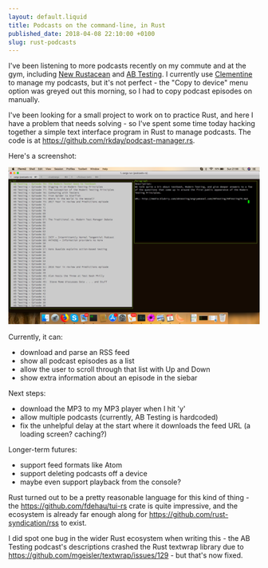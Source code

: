```yaml
---
layout: default.liquid
title: Podcasts on the command-line, in Rust
published_date: 2018-04-08 22:10:00 +0100
slug: rust-podcasts
---
```


I've been listening to more podcasts recently on my commute and at the gym, including [New Rustacean](https://newrustacean.com/) and [AB Testing](http://www.angryweasel.com/ABTesting/). I currently use [Clementine](https://www.clementine-player.org/) to manage my podcasts, but it's not perfect - the "Copy to device" menu option was greyed out this morning, so I had to copy podcast episodes on manually.

I've been looking for a small project to work on to practice Rust, and here I have a problem that needs solving - so I've spent some time today hacking together a simple text interface program in Rust to manage podcasts. The code is at <https://github.com/rkday/podcast-manager.rs>.

Here's a screenshot:

![Screenshot](/static/images/podcasts_screenshot.png)

Currently, it can:

- download and parse an RSS feed
- show all podcast episodes as a list
- allow the user to scroll through that list with Up and Down
- show extra information about an episode in the siebar

Next steps:

- download the MP3 to my MP3 player when I hit 'y'
- allow multiple podcasts (currently, AB Testing is hardcoded)
- fix the unhelpful delay at the start where it downloads the feed URL (a loading screen? caching?)

Longer-term futures:

- support feed formats like Atom
- support deleting podcasts off a device
- maybe even support playback from the console?

Rust turned out to be a pretty reasonable language for this kind of thing - the <https://github.com/fdehau/tui-rs> crate is quite impressive, and the ecosystem is already far enough along for <https://github.com/rust-syndication/rss> to exist.

I did spot one bug in the wider Rust ecosystem when writing this - the AB Testing podcast's descriptions crashed the Rust textwrap library due to https://github.com/mgeisler/textwrap/issues/129 - but that's now fixed.
